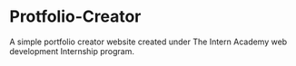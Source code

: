 # Protfolio-Creator
A simple portfolio creator website created under The Intern Academy web development Internship program. 
